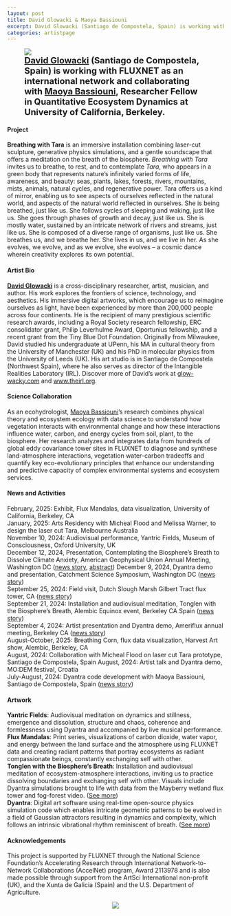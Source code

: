 ```yaml
---
layout: post
title: David Glowacki & Maoya Bassiouni
excerpt: David Glowacki (Santiago de Compostela, Spain) is working with FLUXNET as an international network and collaborating with Maoya Bassiouni, Postdoctoral Researcher in Quantitative Ecosystem Dynamics at University of California, Berkeley.
categories: artistpage
---
```


<figure class="half">
	<img src="https://fluxnetart.github.io/images/David_Maoya.png">
	<figcaption style="font-size: 20;"><b><a href="https://glow-wacky.com/">David Glowacki</a> (Santiago de Compostela, Spain) is working with FLUXNET as an international network and collaborating with <a href="https://maoyab.github.io/">Maoya Bassiouni</a>, Researcher Fellow in Quantitative Ecosystem Dynamics at University of California, Berkeley.</b></figcaption>
</figure>

<h4>Project</h4>

 <b>Breathing with Tara</b> is an immersive installation combining laser-cut sculpture, generative physics simulations, and a gentle soundscape that offers a meditation on the breath of the biosphere. <i>Breathing with Tara</i> invites us to breathe, to rest, and to contemplate <i>Tara</i>, who appears in a green body that represents nature’s infinitely varied forms of life, awareness, and beauty: seas, plants, lakes, forests, rivers, mountains, mists, animals, natural cycles, and regenerative power. Tara offers us a kind of mirror, enabling us to see aspects of ourselves reflected in the natural world, and aspects of the natural world reflected in ourselves. She is being breathed, just like us. She follows cycles of sleeping and waking, just like us. She goes through phases of growth and decay, just like us. She is mostly water, sustained by an intricate network of rivers and streams, just like us. She is composed of a diverse range of organisms, just like us. She breathes us, and we breathe her. She lives in us, and we live in her. As she evolves, we evolve, and as we evolve, she evolves – a cosmic dance wherein creativity explores its own potential.


<h4>Artist Bio</h4>

<b><a href="https://glow-wacky.com/">David Glowacki</a></b> is a cross-disciplinary researcher, artist, musician, and author. His work explores the frontiers of science, technology, and aesthetics. His immersive digital artworks, which encourage us to reimagine ourselves as light, have been experienced by more than 200,000 people across four continents. He is the recipient of many prestigious scientific research awards, including a Royal Society research fellowship, ERC consolidator grant, Philip Leverhulme Award, Oportunius fellowship, and a recent grant from the Tiny Blue Dot Foundation. Originally from Milwaukee, David studied his undergraduate at UPenn, his MA in cultural theory from the University of Manchester (UK) and his PhD in molecular physics from the University of Leeds (UK). His art studio is in Santiago de Compostela (Northwest Spain), where he also serves as director of the Intangible Realities Laboratory (IRL). Discover more of David’s work at <a href="https://glow-wacky.com/">glow-wacky.com</a> and <a href="https://www.intangiblerealitieslab.org">www.theirl.org</a>.

<h4>Science Collaboration</h4>

As an ecohydrologist, <a href="https://maoyab.github.io/">Maoya Bassiouni</a>’s research combines physical theory and ecosystem ecology with data science to understand how vegetation interacts with environmental change and how these interactions influence water, carbon, and energy cycles from soil, plant, to the biosphere.  Her research analyzes and integrates data from hundreds of global eddy covariance tower sites in FLUXNET to diagnose and synthese land-atmosphere interactions, vegetation water-carbon tradeoffs and quantify key eco-evolutionary principles that enhance our understanding and predictive capacity of complex environmental systems and ecosystem services.


<h4>News and Activities</h4>

<figcaption>

February, 2025: Exhibit, Flux Mandalas, data visualization, University of California, Berkeley, CA<br>
January, 2025: Arts Residency with Micheal Flood and Melissa Warner, to design the laser cut Tara, Melbourne Australia<br>
November 10, 2024: Audiovisual performance, Yantric Fields, Museum of Consciousness, Oxford University, UK<br>
December 12, 2024, Presentation, Contemplating the Biosphere’s Breath to Dissolve Climate Anxiety, American Geophysical Union Annual Meeting, Washington DC (<a href="https://fluxnetart.github.io/agumeeting/">news story</a>, <a href="https://agu.confex.com/agu/agu24/meetingapp.cgi/Paper/1619073">abstract</a>)
December 9, 2024, Dyantra demo and presentation, Catchment Science Symposium, Washington DC (<a href="https://fluxnetart.github.io/agumeeting/">news story</a>)<br>
September 25, 2024: Field visit, Dutch Slough Marsh Gilbert Tract flux tower, CA (<a href="https://fluxnetart.github.io/santiago/">news story</a>)<br>
September 21, 2024: Installation and audiovisual meditation, Tonglen with the Biosphere’s Breath, Alembic Equinox event, Berkeley CA  Spain (<a href="https://fluxnetart.github.io/alembic/">news story</a>)<br> 
September 4, 2024: Artist presentation and Dyantra demo, Ameriflux annual meeting, Berkeley CA (<a href="https://fluxnetart.github.io/amerifluxmeeting/">news story</a>)<br>
August-October, 2025: Breathing Corn, flux data visualization, Harvest Art show, Alembic, Berkeley, CA<br>
August, 2024: Collaboration with Micheal Flood on laser cut Tara prototype, Santiago de Compostela, Spain 
August, 2024: Artist talk and Dyantra demo, MO:DEM festival, Croatia<br>
July-August, 2024: Dyantra code development with Maoya Bassiouni, Santiago de Compostela, Spain (<a href="https://fluxnetart.github.io/santiago/">news story</a>)<br>
</figcaption>


<h4>Artwork</h4>

<figcaption>
<b>Yantric Fields</b>: Audiovisual meditation on dynamics and stillness, emergence and dissolution, structure and chaos, coherence and formlessness using Dyantra and accompanied by live musical performance.<br>
<b>Flux Mandalas</b>: Print series, visualizations of carbon dioxide, water vapor, and energy between the land surface and the atmosphere using FLUXNET data and creating radiant patterns that portray ecosystems as radiant compassionate beings, constantly exchanging self with other.<br>
<b>Tonglen with the Biosphere’s Breath</b>: Installation and audiovisual meditation of ecosystem-atmosphere interactions, inviting us to practice dissolving boundaries and exchanging self with other. Visuals include Dyantra simulations brought to life with data from the Mayberry wetland flux tower and fog-forest video. (<a href="https://fluxnetart.github.io/alembic/">See more</a>)<br>
<b>Dyantra</b>: Digital art software using real-time open-source physics simulation code which enables intricate geometric patterns to be evolved in a field of Gaussian attractors resulting in dynamics and complexity, which follows an intrinsic vibrational rhythm reminiscent of breath. (<a href = "https://github.com/davidglo/dyantra">See more</a>) <br>
</figcaption>


<h4>Acknowledgements</h4>

<figcaption>
This project is supported by FLUXNET through the National Science Foundation’s Accelerating Research through International Network-to-Network Collaborations (AccelNet) program, Award 2113978 and is also made possible through support from the ArtSci International non-profit (UK), and the Xunta de Galicia (Spain) and the U.S. Department of Agriculture.
</figcaption>

<figure style="text-align: center;">
  <img src="https://fluxnetart.github.io/images/Dave_logos.png">
</figure>